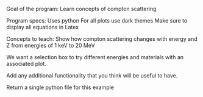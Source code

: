 Goal of the program:
Learn concepts of compton scattering

Program specs:
Uses python
For all plots use dark themes
Make sure to display all equations in Latex

Concepts to teach:
Show how compton scattering changes with energy and Z from energies of 1 keV to 20 MeV

We want a selection box to try different energies and materials with an associated plot. 

Add any additional functionality that you think will be useful to have.

Return a single python file for this example



